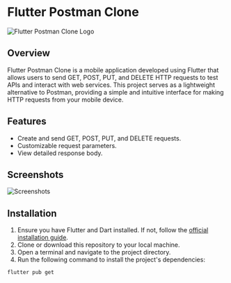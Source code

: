 # Flutter Postman Clone

![Flutter Postman Clone Logo](https://your-logo-url-here.com)

## Overview

Flutter Postman Clone is a mobile application developed using Flutter that allows users to send GET, POST, PUT, and DELETE HTTP requests to test APIs and interact with web services. This project serves as a lightweight alternative to Postman, providing a simple and intuitive interface for making HTTP requests from your mobile device.


## Features

- Create and send GET, POST, PUT, and DELETE requests.
- Customizable request parameters.
- View detailed response body.

## Screenshots

![Screenshots]()

## Installation

1. Ensure you have Flutter and Dart installed. If not, follow the [official installation guide](https://flutter.dev/docs/get-started/install).
2. Clone or download this repository to your local machine.
3. Open a terminal and navigate to the project directory.
4. Run the following command to install the project's dependencies:

```bash
flutter pub get
```